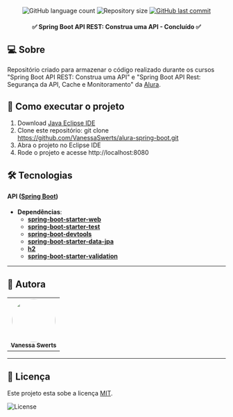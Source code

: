 <p align="center">
  <img alt="GitHub language count" src="https://img.shields.io/github/languages/count/vanessaswerts/alura-spring-boot">

  <img alt="Repository size" src="https://img.shields.io/github/repo-size/vanessaswerts/alura-spring-boot">
  
  <a href="https://github.com/vanessaswerts/alura-spring-boot/commits/master">
    <img alt="GitHub last commit" src="https://img.shields.io/github/last-commit/vanessaswerts/alura-spring-boot">
  </a>
</p>

<h4 align="center"> 
	✅ Spring Boot API REST: Construa uma API - Concluído ✅
</h4>

## 💻 Sobre 

Repositório criado para armazenar o código realizado durante os cursos "Spring Boot API REST: Construa uma API" e "Spring Boot API Rest: Segurança da API, Cache e Monitoramento" da [Alura](https://cursos.alura.com.br).

## 🚀 Como executar o projeto

1. Download [Java Eclipse IDE](https://www.eclipse.org/downloads/)
2. Clone este repositório: git clone https://github.com/VanessaSwerts/alura-spring-boot.git
3. Abra o projeto no Eclipse IDE
5. Rode o projeto e acesse http://localhost:8080

## 🛠 Tecnologias

#### **API**  ([Spring Boot](https://spring.io/projects/spring-boot))

- **Dependências**:
  -   **[spring-boot-starter-web](https://mvnrepository.com/artifact/org.springframework.boot/spring-boot-starter-web)**
  -   **[spring-boot-starter-test](https://mvnrepository.com/artifact/org.springframework.boot/spring-boot-starter-test)**
  -   **[spring-boot-devtools](https://mvnrepository.com/artifact/org.springframework.boot/spring-boot-devtools)**
  -   **[spring-boot-starter-data-jpa](https://mvnrepository.com/artifact/org.springframework.boot/spring-boot-starter-data-jpa)**
  -   **[h2](https://mvnrepository.com/artifact/com.h2database/h2)**
  -   **[spring-boot-starter-validation](https://mvnrepository.com/artifact/org.springframework.boot/spring-boot-starter-validation)**

---

## 🦸 Autora

<table>
  <tr>   
    <td align="center"><a href="https://github.com/vanessaSwerts/"><img style="border-radius: 50%;" src="https://avatars2.githubusercontent.com/u/57146734?v=4" width="100px;" alt=""/><br /><sub><b>Vanessa Swerts</b></sub></a></td>  
  </tr>
</table>

---

## 📝 Licença

Este projeto esta sobe a licença [MIT](./LICENSE).

   <img alt="License" src="https://img.shields.io/badge/license-MIT-brightgreen">  

